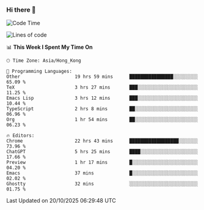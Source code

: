 ### Hi there 👋

<!--
**nicehiro/nicehiro** is a ✨ _special_ ✨ repository because its `README.md` (this file) appears on your GitHub profile.

Here are some ideas to get you started:

- 🔭 I’m currently working on ...
- 🌱 I’m currently learning ...
- 👯 I’m looking to collaborate on ...
- 🤔 I’m looking for help with ...
- 💬 Ask me about ...
- 📫 How to reach me: ...
- 😄 Pronouns: ...
- ⚡ Fun fact: ...
-->

<!--START_SECTION:waka-->
![Code Time](http://img.shields.io/badge/Code%20Time-1%2C167%20hrs%204%20mins-blue)

![Lines of code](https://img.shields.io/badge/From%20Hello%20World%20I%27ve%20Written-1.9%20million%20lines%20of%20code-blue)

📊 **This Week I Spent My Time On** 

```text
🕑︎ Time Zone: Asia/Hong_Kong

💬 Programming Languages: 
Other                    19 hrs 59 mins      ████████████████░░░░░░░░░   65.09 % 
TeX                      3 hrs 27 mins       ███░░░░░░░░░░░░░░░░░░░░░░   11.25 % 
Emacs Lisp               3 hrs 12 mins       ███░░░░░░░░░░░░░░░░░░░░░░   10.44 % 
TypeScript               2 hrs 8 mins        ██░░░░░░░░░░░░░░░░░░░░░░░   06.96 % 
Org                      1 hr 54 mins        ██░░░░░░░░░░░░░░░░░░░░░░░   06.23 % 

🔥 Editors: 
Chrome                   22 hrs 43 mins      ██████████████████░░░░░░░   73.96 % 
ChatGPT                  5 hrs 25 mins       ████░░░░░░░░░░░░░░░░░░░░░   17.66 % 
Preview                  1 hr 17 mins        █░░░░░░░░░░░░░░░░░░░░░░░░   04.20 % 
Emacs                    37 mins             █░░░░░░░░░░░░░░░░░░░░░░░░   02.02 % 
Ghostty                  32 mins             ░░░░░░░░░░░░░░░░░░░░░░░░░   01.75 % 
```


 Last Updated on 20/10/2025 06:29:48 UTC
<!--END_SECTION:waka-->
